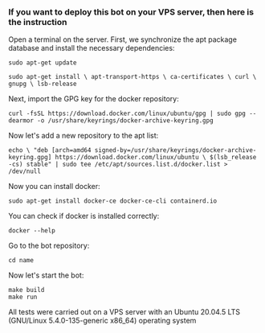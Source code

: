 ### If you want to deploy this bot on your VPS server, then here is the instruction

Open a terminal on the server. First, we synchronize the apt package database and install the necessary
dependencies:

`sudo apt-get update`

`sudo apt-get install \
    apt-transport-https \
    ca-certificates \
    curl \
    gnupg \
    lsb-release`

Next, import the GPG key for the docker repository:

`curl -fsSL https://download.docker.com/linux/ubuntu/gpg | sudo gpg --dearmor -o /usr/share/keyrings/docker-archive-keyring.gpg`

Now let's add a new repository to the apt list:

`echo \
  "deb [arch=amd64 signed-by=/usr/share/keyrings/docker-archive-keyring.gpg] https://download.docker.com/linux/ubuntu \
  $(lsb_release -cs) stable" | sudo tee /etc/apt/sources.list.d/docker.list > /dev/null`

Now you can install docker:

`sudo apt-get install docker-ce docker-ce-cli containerd.io`

You can check if docker is installed correctly:

`docker --help`

Go to the bot repository:

`cd name`

Now let's start the bot:

`make build`<br>`make run`

All tests were carried out on a VPS server with an Ubuntu 20.04.5 LTS (GNU/Linux 5.4.0-135-generic x86_64) operating
system

